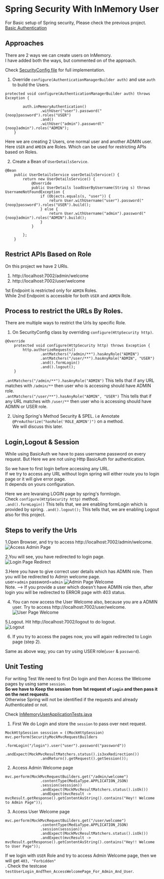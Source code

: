 # Spring Security With InMemory User

For Basic setup of Spring security, Please check the previous project.<br>
[Basic Authentication](https://github.com/tkdtanu/spring-security/tree/master/basic-auth)

Approaches
----------
There are 2 ways we can create users on InMemory.<br>
I have added both the ways, but commented on of the approach.<br>

Check [SecurityConfig file](/inmemory-user/src/main/java/com/tkd/springsecurity/inmemoryuser/config/SecurityConfig.java) for full implementation.

1. Override `configure(AuthenticationManagerBuilder auth)` and use `auth` to build the Users.
```
protected void configure(AuthenticationManagerBuilder auth) throws Exception {

        auth.inMemoryAuthentication()
                .withUser("user").password("{noop}password").roles("USER")
                .and()
                .withUser("admin").password("{noop}admin").roles("ADMIN");
    }
```
Here we are creating 2 Users, one normal user and another ADMIN user.
Here `USER` and `AMDIN` are Roles. Which can be used for restricting APIs based on Roles.


2. Create a Bean of `UserDetailsService`.
```
@Bean
    public UserDetailsService userDetailsService() {
        return new UserDetailsService() {
            @Override
            public UserDetails loadUserByUsername(String s) throws UsernameNotFoundException {
                if (Objects.equals(s, "user")) {
                    return User.withUsername("user").password("{noop}password").roles("USER").build();
                } else {
                    return User.withUsername("admin").password("{noop}admin").roles("ADMIN").build();
                }
            }

        };
    }
```

Restrict APIs Based on Role
---------------------------
On this project we have 2 URls.
1. http://localhost:7002/admin/welcome
2. http://localhost:7002/user/welcome

1st Endpoint is restricted only for `ADMIN` Roles.<br>
While 2nd Endpoint is accessible for both `USER` and `ADMIN` Role.

Process to restrict the URLs By Roles.
------------------------------------------
There are multiple ways to restrict the Urls by specific Role.
1. On SecurityConfig class by overriding `configure(HttpSecurity http)`.
```
@Override
    protected void configure(HttpSecurity http) throws Exception {
        http.authorizeRequests()
                .antMatchers("/admin/**").hasAnyRole("ADMIN")
                .antMatchers("/user/**").hasAnyRole("ADMIN", "USER")
                .and().formLogin()
                .and().logout();
    }
``` 

`.antMatchers("/admin/**").hasAnyRole("ADMIN")` This tells that if any URL matches with `/admin/**` then user who is accessing should have ADMIN role.<br>
`.antMatchers("/user/**").hasAnyRole("ADMIN", "USER")` This tells that if any URL matches with `/user/**` then user who is accessing should have ADMIN or USER role.<br>


2. Using Spring's Method Security & SPEL.
i.e Annotate `@PreAuthorize("hasRole('ROLE_ADMIN')")` on a method.<br>
We will discuss this later.

Login,Logout & Session
------------
While using BasicAuth we have to pass username password on every request.<bt>
But Here we are not using Http BasicAuth for authentication.<br>

So we have to first login before accessing any URL.<br>
If we try to access any URL without login spring will either route you to login page or it will give error page.<br>
It depends on yours configuration.

Here we are levaraing LOGIN page by spring's formlogin.<br>
Check `configure(HttpSecurity http)` method.<br>
`.and().formLogin()` This tells that, we are enabling formLogin which is provided by spring.
 `.and().logout();` This tells that, we are enabling Logout also for this project.
 
 Steps to verify the Urls
 ------------------------
1.Open Browser, and try to access http://localhost:7002/admin/welcome. <br>
![Access Admin Page](/inmemory-user/admin_page_access.png)

2.You will see, you have redirected to login page.<br>
![Login Page Redirect](/inmemory-user/redirected_login_page.png)

3.Here you have to give correct user details which has ADMIN role. Then you will be redirected to Admin welcome page.<br>
 user=`admin` password=`admin`
![Admin Page Welcome](/inmemory-user/admin_page_welcome.png) <br>
 Note. --> If you provide a user which doesn't have ADMIN role then, after login you will be redirected to ERROR page with 403 status.<br>
 
4. You can now access the User Welcome also, because you are a ADMIN user. Try to access http://localhost:7002/user/welcome. <br>
![User Page Welcome](/inmemory-user/user_page_welcome.png) <br>

5.Logout. Hit http://localhost:7002/logout to do logout.<br>
![Logout](/inmemory-user/logout.png) <br>

6. If you try to access the pages now, you will again redirected to Login page (step 2).<br>


Same as above way, you can try using USER role(`user` & `password`).


Unit Testing
--------
For writing Test We need to first Do login and then Access the Welcome pages by using same `session`.<br>
**So we have to Keep the session from 1st request of `Login` and then pass it on the next requests**.<br>
Otherwise Spring will not be identified if the requests and already Authenticated or not.

Check [InMemoryUserApplicationTests.java](/inmemoy-user/src/test/java/com/tkd/springsecurity/inmemoryuser/InMemoryUserApplicationTests.java)

1. First We do Login and store the `session` to pass over next request.
```
MockHttpSession sesssion = ((MockHttpSession) mvc.perform(SecurityMockMvcRequestBuilders
                .formLogin("/login").user("user").password("password"))
                .andExpect(MockMvcResultMatchers.status().is3xxRedirection())
                .andReturn().getRequest().getSession());
```

2. Access Admin Welcome page
```
mvc.perform(MockMvcRequestBuilders.get("/admin/welcome")
                .contentType(MediaType.APPLICATION_JSON)
                .session(sesssion))
                .andExpect(MockMvcResultMatchers.status().isOk())
                .andExpect(mvcResult -> mvcResult.getResponse().getContentAsString().contains("Hey!! Welcome to Admin Page"));
```

3. Access User Welcome page
```
mvc.perform(MockMvcRequestBuilders.get("/user/welcome")
                .contentType(MediaType.APPLICATION_JSON)
                .session(sesssion))
                .andExpect(MockMvcResultMatchers.status().isOk())
                .andExpect(mvcResult -> mvcResult.getResponse().getContentAsString().contains("Hey!! Welcome to User Page"));
```

If we login with `USER` Role and try to access Admin Welcome page, then we will get `403, "Forbidden"`<br>.
Check the testcase `testUserLogin_AndThen_AccessWelcomePage_For_Admin_And_User`. 
